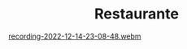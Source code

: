 

<h1 align="center">Restaurante</h1>



[recording-2022-12-14-23-08-48.webm](https://user-images.githubusercontent.com/103151728/207755851-55590076-d000-4009-898c-fb7b7ab2be3a.webm)


